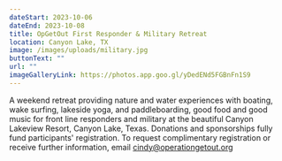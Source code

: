 ```yaml
---
dateStart: 2023-10-06
dateEnd: 2023-10-08
title: OpGetOut First Responder & Military Retreat
location: Canyon Lake, TX
image: /images/uploads/military.jpg
buttonText: ""
url: ""
imageGalleryLink: https://photos.app.goo.gl/yDedENd5FGBnFn1S9
---
```

A weekend retreat providing nature and water experiences with boating, wake surfing, lakeside yoga, and paddleboarding, good food and good music for front line responders and military at the beautiful Canyon Lakeview Resort, Canyon Lake, Texas. Donations and sponsorships fully fund participants' registration. To request complimentary registration or receive further information, email cindy@operationgetout.org

